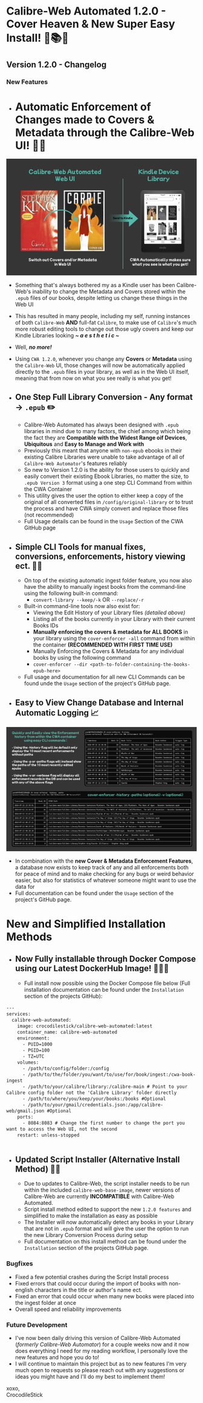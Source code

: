# Calibre-Web Automated 1.2.0 - Cover Heaven & New Super Easy Install! 🎉📚🐋
## Version 1.2.0 - Changelog

### New Features
- # **Automatic Enforcement of Changes made to Covers & Metadata through the Calibre-Web UI!** 🙌📔
  
![Cover Enforcement CWA](cwa-enforcer-diagram.png "CWA 1.2.0 Cover Enforcement Diagram")

  - Something that's always bothered my as a Kindle user has been Calibre-Web's inability to change the Metadata and Covers stored within the `.epub` files of our books, despite letting us change these things in the Web UI
  - This has resulted in many people, including my self, running instances of both `Calibre-Web` **AND** full-fat `Calibre`, to make use of `Calibre`'s much more robust editing tools to change out those ugly covers and keep our Kindle Libraries looking **_~ a e s t h e t i c ~_**
  - Well, **_no more!_**
  - Using `CWA 1.2.0`, whenever you change any **Covers** or **Metadata** using the `Calibre-Web` UI, those changes will now be automatically applied directly to the `.epub` files in your library, as well as in the Web UI itself, meaning that from now on what you see really is what you get!

- ## **One Step Full Library Conversion** - Any format -> `.epub` ✏️
  - Calibre-Web Automated has always been designed with `.epub` libraries in mind due to many factors, the chief among which being the fact they are **Compatible with the Widest Range oif Devices**, **Ubiquitous** and **Easy to Manage and Work with**
  - Previously this meant that anyone with `non-epub` ebooks in their existing Calibre Libraries were unable to take advantage of all of `Calibre-Web Automator`'s features reliably
  - So new to Version 1.2.0 is the ability for those users to quickly and easily convert their existing Ebook Libraries, no matter the size, to `.epub Version 3` format using a one step CLI Command from within the CWA Container
  - This utility gives the user the option to either keep a copy of the original of all converted files in `/config/original-library` or to trust the process and have CWA simply convert and replace those files (not recommended)
  - Full Usage details can be found in the `Usage` Section of the CWA GitHub page

- ## **Simple CLI Tools** for manual fixes, conversions, enforcements, history viewing ect. 👨‍💻
  - On top of the existing automatic ingest folder feature, you now also have the ability to manually ingest books from the command-line using the following built-in command:
    - `convert-library --keep/-k`  OR `--replace/-r`
  - Built-in command-line tools now also exist for:
    - Viewing the Edit History of your Library files _(detailed above)_
    - Listing all of the books currently in your Library with their current Books IDs
    - **Manually enforcing the covers & metadata for ALL BOOKS** in your library using the `cover-enforcer -all` command from within the container **(RECOMMENDED WITH FIRST TIME USE)**
    - Manually Enforcing the Covers & Metadata for any individual books by using the following command
    - `cover-enforcer --dir <path-to-folder-containing-the-books-epub-here>`
  - Full usage and documentation for all new CLI Commands can be found unde the `Usage` section of the project's GitHub page.

- ## **Easy to View Change Database and Internal Automatic Logging** 📈

![Cover Enforcement CWA](cwa-db-diagram.png "CWA 1.2.0 Cover Enforcement Diagram")

- In combination with the **new Cover & Metadata Enforcement Features**, a database now exists to keep track of any and all enforcements both for peace of mind and to make checking for any bugs or weird behavior easier, but also for statistics of whatever someone might want to use the data for
- Full documentation can be found under the `Usage` section of the project's GitHub page.

# New and Simplified Installation Methods
- ## **Now Fully installable through Docker Compose using our Latest DockerHub Image!** 🐋🎉🙌
  - Full install now possible using the Docker Compose file below (Full installation documentation can be found under the `Installation` section of the projects GitHub):
~~~docker-compose
---
services:
  calibre-web-automated:
    image: crocodilestick/calibre-web-automated:latest
    container_name: calibre-web-automated
    environment:
      - PUID=1000
      - PGID=100
      - TZ=UTC
    volumes:
      - /path/to/config/folder:/config
      - /path/to/the/folder/you/want/to/use/for/book/ingest:/cwa-book-ingest
      - /path/to/your/calibre/library:/calibre-main # Point to your Calibre config folder not the 'Calibre Library' folder directly
      - /path/to/where/you/keep/your/books:/books #Optional
      - /path/to/your/gmail/credentials.json:/app/calibre-web/gmail.json #Optional
    ports:
      - 8084:8083 # Change the first number to change the port you want to access the Web UI, not the second
    restart: unless-stopped
    
~~~
- ## Updated Script Installer (Alternative Install Method) 👨‍💻
  - Due to updates to Calibre-Web, the script installer needs to be run within the included `calibre-web-base-image`, newer versions of Calibre-Web are currently **INCOMPATIBLE** with Calibre-Web Automated.
  - Script install method edited to support the new `1.2.0 features` and simplified to make the installation as easy as possible
  - The Installer will now automatically detect any books in your Library that are not in `.epub` format and will give the user the option to run the new Library Conversion Process during setup
  - Full documentation on this install method can be found under the `Installation` section of the projects GitHub page.
### Bugfixes
- Fixed a few potential crashes during the Script Install process
- Fixed errors that could occur during the import of books with non-english characters in the title or author's name ect.
- Fixed an error that could occur when many new books were placed into the ingest folder at once
- Overall speed and reliability improvements

### Future Development
- I've now been daily driving this version of Calibre-Web Automated (_formerly Calibre-Web Automator_) for a couple weeks now and it now does everything I need for my reading workflow, I personally love the new features and hope you do to!
- I will continue to maintain this project but as to new features I'm very much open to requests so please reach out with any suggestions or ideas you might have and I'll do my best to implement them!

xoxo,\
CrocodileStick